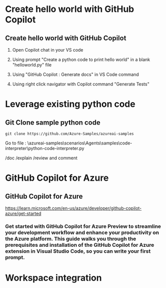 
# Create hello world with GitHub Copilot 


## Create hello world with GitHub Copilot 

1. Open Copilot chat in your VS code

2. Using prompt "Create a python code to print hello world" in a blank "helloworld.py" file

3. Using "GitHub Copilot : Generate docs" in VS Code command 

4. Using right click navigator with Copilot command "Generate Tests"

# Leverage existing python code

## Git Clone sample python code 

```hcl
git clone https://github.com/Azure-Samples/azureai-samples
```

Go to file : \azureai-samples\scenarios\Agents\samples\code-interpreter\python-code-interpreter.py

/doc
/explain
/review and comment

# GitHub Copilot for Azure 

## GitHub Copilot for Azure 

https://learn.microsoft.com/en-us/azure/developer/github-copilot-azure/get-started


### Get started with GitHub Copilot for Azure Preview to streamline your development workflow and enhance your productivity on the Azure platform. This guide walks you through the prerequisites and installation of the GitHub Copilot for Azure extension in Visual Studio Code, so you can write your first prompt.


# Workspace integration 

